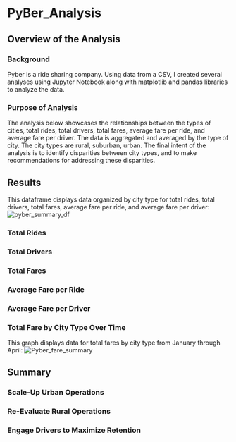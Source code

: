 # PyBer_Analysis

## Overview of the Analysis

### Background
Pyber is a ride sharing company. Using data from a CSV, I created several analyses using Jupyter Notebook along with matplotlib and pandas libraries to analyze the data.

### Purpose of Analysis
The analysis below showcases the relationships between the types of cities, total rides, total drivers, total fares, average fare per ride, and average fare per driver. The data is aggregated and averaged by the type of city. The city types are rural, suburban, urban. The final intent of the analysis is to identify disparities between city types, and to make recommendations for addressing these disparities.

## Results
This dataframe displays data organized by city type for total rides, total drivers, total fares, average fare per ride, and average fare per driver:
![pyber_summary_df](https://user-images.githubusercontent.com/24308495/138629339-d1910a7f-adb4-4b9f-aaf0-a060885d8802.PNG)

### Total Rides

### Total Drivers

### Total Fares

### Average Fare per Ride

### Average Fare per Driver

### Total Fare by City Type Over Time
This graph displays data for total fares by city type from January through April:
![Pyber_fare_summary](https://user-images.githubusercontent.com/24308495/138630005-b6c91af1-ca54-4eff-b7b8-c921efd84a0c.png)


## Summary

### Scale-Up Urban Operations

### Re-Evaluate Rural Operations

### Engage Drivers to Maximize Retention
